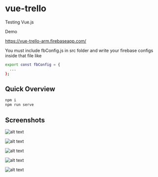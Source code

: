 # vue-trello
Testing Vue.js 

Demo

https://vue-trello-arm.firebaseapp.com/

You must include fbConfig.js in src folder and write your firebase configs inside that file like

```sh
export const fbConfig = {
  ...
};
```

## Quick Overview

```sh
npm i
npm run serve
```


## Screenshots

![alt text](https://i.imgur.com/kYG19yX.png)

![alt text](https://i.imgur.com/zBQn6qT.png)

![alt text](https://i.imgur.com/OHHT1HV.png)

![alt text](https://i.imgur.com/bMeTKNI.png)

![alt text](https://i.imgur.com/MqGBfhp.png)
